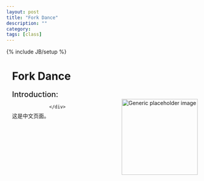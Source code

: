 ```yaml
---
layout: post
title: "Fork Dance"
description: ""
category: 
tags: [class]
---
```

{% include JB/setup %}

<div class="content-wrapper">
	<div class="row" style="padding-left: 15px">
		<h1>Fork Dance</h1>
		<span style="font-weight: 500; font-size: 20px;">Introduction:</span>
		<div class="col-lg-12">
		<div class="col-lg-9" style="float:left; padding-top: 7%;">
			这是中文页面。
		</div>
		<div class="col-lg-3">
			<img class="img-rounded" src="/assets/images/touxiang2.jpg" alt="Generic placeholder image" style="margin-bottom: 7%; float: right; width: 200px; height: 200px;" />
		</div></div>

	</div>
</div>